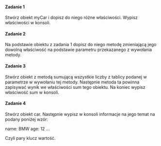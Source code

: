 #### Zadanie 1

Stwórz obiekt myCar i dopisz do niego różne właściwości. Wypisz właściwości w konsoli.

#### Zadanie 2

Na podstawie obiektu z zadania 1 dopisz do niego metodę zmieniającą jego dowolną właściwość na podstawie parametru przekazanego z wywołania metody.

#### Zadanie 3

Stwórz obiekt z metodą sumującą wszystkie liczby z tablicy podanej w parametrze w wywołaniu tej metody. Następnie metoda ta powinna zapisywać wynik we właściwości sum tego obiektu. Na koniec wypisz właściwość sum w konsoli.

#### Zadanie 4

Stwórz obiekt car. Następnie wypisz w konsoli informacje na jego temat na podany poniżej wzór:

name: BMW
age: 12
...

Czyli pary klucz wartość.

